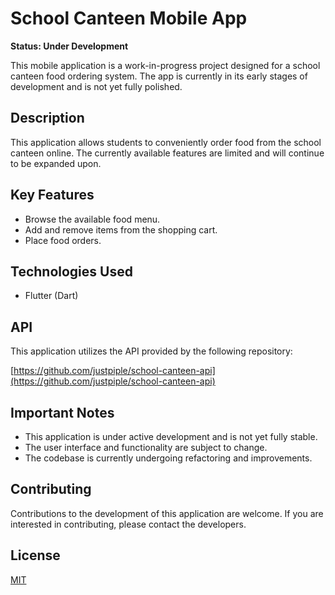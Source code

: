 # School Canteen Mobile App

**Status: Under Development**

This mobile application is a work-in-progress project designed for a school canteen food ordering
system. The app is currently in its early stages of development and is not yet fully polished.

## Description

This application allows students to conveniently order food from the school canteen online. The
currently available features are limited and will continue to be expanded upon.

## Key Features

* Browse the available food menu.
* Add and remove items from the shopping cart.
* Place food orders.

## Technologies Used

* Flutter (Dart)

## API

This application utilizes the API provided by the following repository:

[https://github.com/justpiple/school-canteen-api](https://github.com/justpiple/school-canteen-api)

## Important Notes

* This application is under active development and is not yet fully stable.
* The user interface and functionality are subject to change.
* The codebase is currently undergoing refactoring and improvements.

## Contributing

Contributions to the development of this application are welcome. If you are interested in
contributing, please contact the developers.

## License

[MIT](https://choosealicense.com/licenses/mit/)